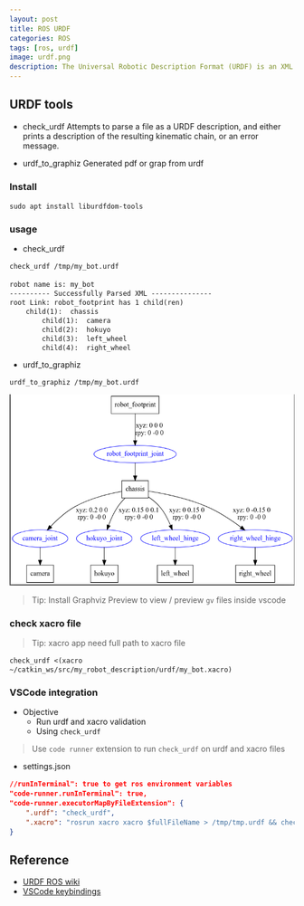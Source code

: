```yaml
---
layout: post
title: ROS URDF
categories: ROS
tags: [ros, urdf]
image: urdf.png
description: The Universal Robotic Description Format (URDF) is an XML file format used in ROS to describe all elements of a robot
---
```


## URDF tools
- check_urdf
Attempts to parse a file as a URDF description, and either prints a description of the resulting kinematic chain, or an error message. 

- urdf_to_graphiz
Generated pdf or grap from urdf

### Install
```
sudo apt install liburdfdom-tools
```

### usage
- check_urdf
```
check_urdf /tmp/my_bot.urdf

robot name is: my_bot
---------- Successfully Parsed XML ---------------
root Link: robot_footprint has 1 child(ren)
    child(1):  chassis
        child(1):  camera
        child(2):  hokuyo
        child(3):  left_wheel
        child(4):  right_wheel
```

- urdf_to_graphiz
```
urdf_to_graphiz /tmp/my_bot.urdf

```
![](images/2019-04-27-15-59-54.png)

> Tip: Install Graphviz Preview to view / preview `gv` files inside vscode

### check xacro file
> Tip: xacro app need full path to xacro file

```
check_urdf <(xacro ~/catkin_ws/src/my_robot_description/urdf/my_bot.xacro)
```

### VSCode integration
- Objective
  - Run urdf and xacro validation 
  - Using `check_urdf`

> Use `code runner` extension to run `check_urdf` on urdf and xacro files

- settings.json
```json
//runInTerminal": true to get ros environment variables
"code-runner.runInTerminal": true,
"code-runner.executorMapByFileExtension": {
    ".urdf": "check_urdf",
    ".xacro": "rosrun xacro xacro $fullFileName > /tmp/tmp.urdf && check_urdf /tmp/tmp.urdf"
}
```


## Reference
- [URDF ROS wiki](http://wiki.ros.org/urdf)
- [VSCode keybindings](https://code.visualstudio.com/docs/getstarted/keybindings)